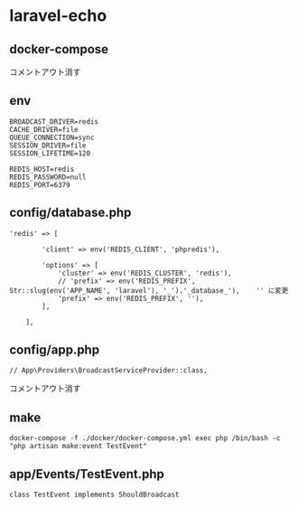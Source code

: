 # laravel-echo

## docker-compose
コメントアウト消す

## env
```
BROADCAST_DRIVER=redis
CACHE_DRIVER=file
QUEUE_CONNECTION=sync
SESSION_DRIVER=file
SESSION_LIFETIME=120

REDIS_HOST=redis
REDIS_PASSWORD=null
REDIS_PORT=6379
```

## config/database.php
```
'redis' => [

        'client' => env('REDIS_CLIENT', 'phpredis'),

        'options' => [
            'cluster' => env('REDIS_CLUSTER', 'redis'),
            // 'prefix' => env('REDIS_PREFIX', Str::slug(env('APP_NAME', 'laravel'), '_').'_database_'),    '' に変更
            'prefix' => env('REDIS_PREFIX', ''),
        ],

    ],
```

## config/app.php
```
// App\Providers\BroadcastServiceProvider::class,
```
コメントアウト消す

## make
```
docker-compose -f ./docker/docker-compose.yml exec php /bin/bash -c "php artisan make:event TestEvent"
```

## app/Events/TestEvent.php
```
class TestEvent implements ShouldBroadcast
```